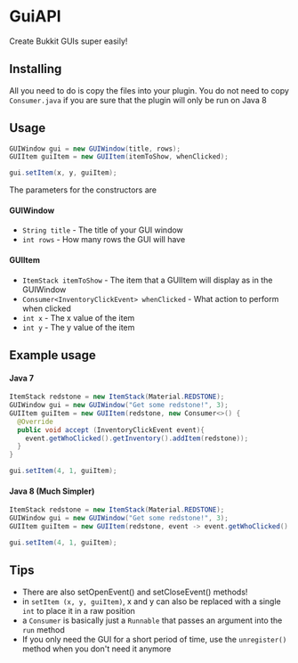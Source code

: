 # GuiAPI
Create Bukkit GUIs super easily!

## Installing

All you need to do is copy the files into your plugin. You do not need to copy ``Consumer.java`` if you are sure that the plugin will only be run on Java 8

## Usage
````java
GUIWindow gui = new GUIWindow(title, rows);
GUIItem guiItem = new GUIItem(itemToShow, whenClicked);

gui.setItem(x, y, guiItem);
````

The parameters for the constructors are
#### GUIWindow
 - ``String title`` - The title of your GUI window
 - ``int rows`` - How many rows the GUI will have

#### GUIItem
 - ``ItemStack itemToShow`` - The item that a GUIItem will display as in the GUIWindow
 - ``Consumer<InventoryClickEvent> whenClicked`` - What action to perform when clicked
 - ``int x`` - The x value of the item
 - ``int y`` - The y value of the item

## Example usage
#### Java 7
````java
ItemStack redstone = new ItemStack(Material.REDSTONE);
GUIWindow gui = new GUIWindow("Get some redstone!", 3);
GUIItem guiItem = new GUIItem(redstone, new Consumer<>() {
  @Override
  public void accept (InventoryClickEvent event){
    event.getWhoClicked().getInventory().addItem(redstone));
  }
}

gui.setItem(4, 1, guiItem);
````

#### Java 8 (Much Simpler)
````java
ItemStack redstone = new ItemStack(Material.REDSTONE);
GUIWindow gui = new GUIWindow("Get some redstone!", 3);
GUIItem guiItem = new GUIItem(redstone, event -> event.getWhoClicked().getInventory().addItem(redstone));

gui.setItem(4, 1, guiItem);
````

## Tips

 - There are also setOpenEvent() and setCloseEvent() methods!
 - in ``setItem (x, y, guiItem)``, x and y can also be replaced with a single ``int`` to place it in a raw position
 - a ``Consumer`` is basically just a ``Runnable`` that passes an argument into the ``run`` method
 - If you only need the GUI for a short period of time, use the ``unregister()`` method when you don't need it anymore
